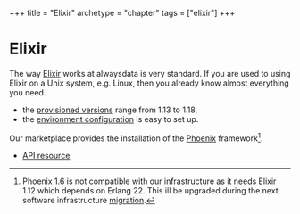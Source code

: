 +++
title = "Elixir"
archetype = "chapter"
tags = ["elixir"]
+++

# Elixir

The way [Elixir](https://elixir-lang.org/) works at alwaysdata is very standard. If you are used to using Elixir on a Unix system, e.g. Linux, then you already know almost everything you need.

- the [provisioned versions](languages/elixir/configuration#supported-versions) range from 1.13 to 1.18,
- the [environment configuration](languages/elixir/configuration#environment) is easy to set up.

Our marketplace provides the installation of the [Phoenix](https://www.phoenixframework.org/) framework[^1].

- [API resource](https://api.alwaysdata.com/v1/environment/elixir/doc/)

[^1]: Phoenix 1.6 is not compatible with our infrastructure as it needs Elixir 1.12 which depends on Erlang 22. This ill be upgraded during the next software infrastructure [migration](advanced/migrations).
